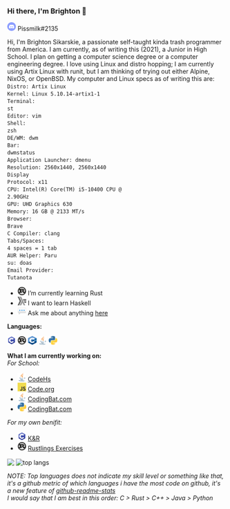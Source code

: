 ### Hi there, I'm Brighton 👋

<code><img alt="Brighton's Discord" height="20" width="20" src="https://raw.githubusercontent.com/bsikar/bsikar/main/icons/discord-round.svg"/></code> Pissmilk#2135
<br/>

Hi, I'm Brighton Sikarskie, a passionate self-taught kinda trash programmer from America.
I am currently, as of writing this (2021), a Junior in High School. I plan on getting a computer science degree or a computer engineering degree.
I love using Linux and distro hopping; I am currently using Artix Linux with runit, but I am thinking of trying out either Alpine, NixOS, or OpenBSD.
My computer and Linux specs as of writing this are:<br/>
<code>Distro: Artix Linux</code><br/>
<code>Kernel: Linux 5.10.14-artix1-1</code><br/>
<code>Terminal: st</code><br/>
<code>Editor: vim</code><br/>
<code>Shell: zsh</code><br/>
<code>DE/WM: dwm</code><br/>
<code>Bar: dwmstatus</code><br/>
<code>Application Launcher: dmenu</code><br/>
<code>Resolution: 2560x1440, 2560x1440</code><br/>
<code>Display Protocol: x11</code><br/>
<code>CPU: Intel(R) Core(TM) i5-10400 CPU @ 2.90GHz</code><br/>
<code>GPU: UHD Graphics 630</code><br/>
<code>Memory: 16 GB @ 2133 MT/s</code><br/>
<code>Browser: Brave</code><br/>
<code>C Compiler: clang</code><br/>
<code>Tabs/Spaces: 4 spaces = 1 tab</code><br/>
<code>AUR Helper: Paru</code><br/>
<code>su: doas</code><br/>
<code>Email Provider: Tutanota</code><br/>

- <code><img alt="rust icon" height="20" width="20" src="https://raw.githubusercontent.com/bsikar/bsikar/main/icons/rust.svg"/></code> I’m currently learning Rust
- <code><img alt="Haskell icon" height="20" width="20" src="https://raw.githubusercontent.com/bsikar/bsikar/main/icons/Haskell.svg"/></code> I want to learn Haskell
- <code><img alt="message icon" height="20" width="20" src="https://raw.githubusercontent.com/bsikar/bsikar/main/icons/message.png"/></code> Ask me about anything [here](https://github.com/bsikar/bsikar/issues)

**Languages:**  

<code><img alt="c icon" height="20" width="20" src="https://raw.githubusercontent.com/bsikar/bsikar/main/icons/c.svg"></code>
<code><img alt="rust icon" height="20" width="20" src="https://raw.githubusercontent.com/bsikar/bsikar/main/icons/rust.svg"></code>
<code><img alt="cpp icon" height="20" width="20" src="https://raw.githubusercontent.com/bsikar/bsikar/main/icons/cpp.svg"></code>
<code><img alt="java icon" height="20" width="20" src="https://raw.githubusercontent.com/bsikar/bsikar/main/icons/java.svg"></code>
<code><img alt="python icon" height="20" width="20" src="https://raw.githubusercontent.com/bsikar/bsikar/main/icons/python.svg"></code>

**What I am currently working on:**</br>
*For School:*
- <code><img alt="java icon" height="20" width="20" src="https://raw.githubusercontent.com/bsikar/bsikar/main/icons/java.svg"></code> [CodeHs](https://github.com/bsikar/CSA-CodeHS)
- <code><img alt="javascript icon" height="20" width="20" src="https://raw.githubusercontent.com/bsikar/bsikar/main/icons/javascript.svg"></code> [Code.org](https://github.com/bsikar/CSP-code.org)
- <code><img alt="java icon" height="20" width="20" src="https://raw.githubusercontent.com/bsikar/bsikar/main/icons/java.svg"></code> [CodingBat.com](https://github.com/bsikar/Java-CodingBat)
- <code><img alt="python icon" height="20" width="20" src="https://raw.githubusercontent.com/bsikar/bsikar/main/icons/python.svg"></code>
 [CodingBat.com](https://github.com/bsikar/Python-CodingBat)

*For my own benifit:*
- <code><img alt="c icon" height="20" width="20" src="https://raw.githubusercontent.com/bsikar/bsikar/main/icons/c.svg"></code> [K&R](https://github.com/bsikar/K_and_R)
- <code><img alt="rust icon" height="20" width="20" src="https://raw.githubusercontent.com/bsikar/bsikar/main/icons/rust.svg"/></code> [Rustlings Exercises](https://github.com/bsikar/my_rustlings_answers)

<a><img align="center" src="https://github-readme-stats.vercel.app/api?username=bsikar&show_icons=true&theme=dark"/></a>
<a><img align="center" alt="top langs" src="https://github-readme-stats.vercel.app/api/top-langs/?username=bsikar&layout=compact&langs_count=8&theme=dark"/></a>

*NOTE: Top languages does not indicate my skill level or something like that, it's a github metric of which languages i have the most code on github, it's a new feature of [github-readme-stats](https://github.com/anuraghazra/github-readme-stats)<br/>I would say that I am best in this order: C > Rust > C++ > Java > Python*

